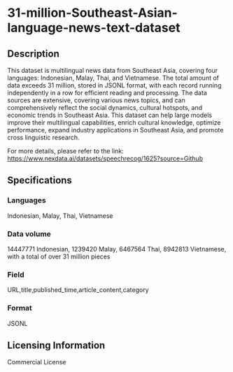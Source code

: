 # 31-million-Southeast-Asian-language-news-text-dataset

## Description
This dataset is multilingual news data from Southeast Asia, covering four languages: Indonesian, Malay, Thai, and Vietnamese. The total amount of data exceeds 31 million, stored in JSONL format, with each record running independently in a row for efficient reading and processing. The data sources are extensive, covering various news topics, and can comprehensively reflect the social dynamics, cultural hotspots, and economic trends in Southeast Asia. This dataset can help large models improve their multilingual capabilities, enrich cultural knowledge, optimize performance, expand industry applications in Southeast Asia, and promote cross linguistic research.

For more details, please refer to the link: https://www.nexdata.ai/datasets/speechrecog/1625?source=Github

## Specifications
### Languages
Indonesian, Malay, Thai, Vietnamese
### Data volume
14447771 Indonesian, 1239420 Malay, 6467564 Thai, 8942813 Vietnamese, with a total of over 31 million pieces
### Field
URL,title,published_time,article_content,category
### Format
JSONL

## Licensing Information
Commercial License




















